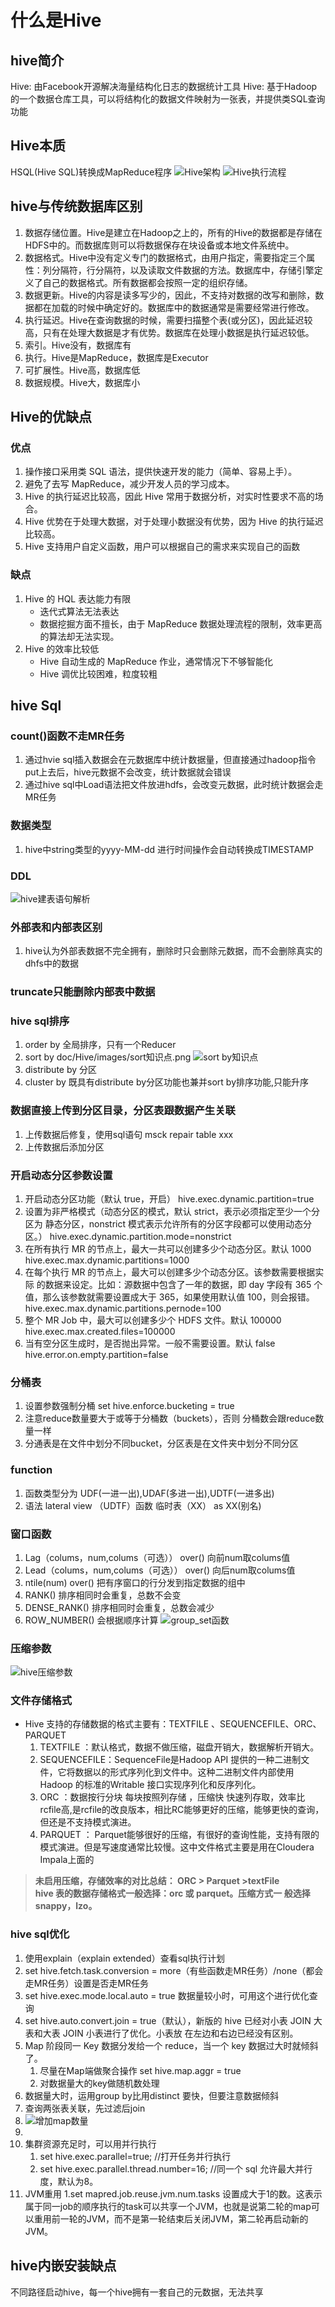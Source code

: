# 什么是Hive

 ## hive简介
Hive: 由Facebook开源解决海量结构化日志的数据统计工具
Hive: 基于Hadoop的一个数据仓库工具，可以将结构化的数据文件映射为一张表，并提供类SQL查询功能
## Hive本质
HSQL(Hive SQL)转换成MapReduce程序
![Hive架构](https://github.com/qq840093270/study/blob/master/bigData/doc/Hive/images/hive架构.png)
![Hive执行流程](https://github.com/qq840093270/study/blob/master/bigData/doc/Hive/images/hive执行流程.jpg)

## hive与传统数据库区别
1. 数据存储位置。Hive是建立在Hadoop之上的，所有的Hive的数据都是存储在HDFS中的。而数据库则可以将数据保存在块设备或本地文件系统中。
2. 数据格式。Hive中没有定义专门的数据格式，由用户指定，需要指定三个属性：列分隔符，行分隔符，以及读取文件数据的方法。数据库中，存储引擎定义了自己的数据格式。所有数据都会按照一定的组织存储。
3. 数据更新。Hive的内容是读多写少的，因此，不支持对数据的改写和删除，数据都在加载的时候中确定好的。数据库中的数据通常是需要经常进行修改。
4. 执行延迟。Hive在查询数据的时候，需要扫描整个表(或分区)，因此延迟较高，只有在处理大数据是才有优势。数据库在处理小数据是执行延迟较低。
5. 索引。Hive没有，数据库有
6. 执行。Hive是MapReduce，数据库是Executor
7. 可扩展性。Hive高，数据库低
8. 数据规模。Hive大，数据库小
## Hive的优缺点
### 优点
1. 操作接口采用类 SQL 语法，提供快速开发的能力（简单、容易上手）。
2. 避免了去写 MapReduce，减少开发人员的学习成本。
3. Hive 的执行延迟比较高，因此 Hive 常用于数据分析，对实时性要求不高的场合。 
4. Hive 优势在于处理大数据，对于处理小数据没有优势，因为 Hive 的执行延迟比较高。
5. Hive 支持用户自定义函数，用户可以根据自己的需求来实现自己的函数
### 缺点
1. Hive 的 HQL 表达能力有限
   + 迭代式算法无法表达
   + 数据挖掘方面不擅长，由于 MapReduce 数据处理流程的限制，效率更高的算法却无法实现。
2. Hive 的效率比较低
   + Hive 自动生成的 MapReduce 作业，通常情况下不够智能化
   + Hive 调优比较困难，粒度较粗
   
## hive Sql
### count()函数不走MR任务
1. 通过hvie sql插入数据会在元数据库中统计数据量，但直接通过hadoop指令put上去后，hive元数据不会改变，统计数据就会错误
2. 通过hive sql中Load语法把文件放进hdfs，会改变元数据，此时统计数据会走MR任务

### 数据类型
1. hive中string类型的yyyy-MM-dd 进行时间操作会自动转换成TIMESTAMP

### DDL
![hive建表语句解析](https://github.com/qq840093270/study/blob/master/bigData/doc/Hive/images/hive建表语句解析.png)

### 外部表和内部表区别
1. hive认为外部表数据不完全拥有，删除时只会删除元数据，而不会删除真实的dhfs中的数据

### truncate只能删除内部表中数据

### hive sql排序
1. order by 全局排序，只有一个Reducer
2. sort by doc/Hive/images/sort知识点.png
![sort by知识点](https://github.com/qq840093270/study/blob/master/bigData/doc/Hive/images/sort知识点.png)
1. distribute by 分区     
2. cluster by 既具有distribute by分区功能也兼并sort by排序功能,只能升序

### 数据直接上传到分区目录，分区表跟数据产生关联
1. 上传数据后修复，使用sql语句  msck repair table xxx
2. 上传数据后添加分区

### 开启动态分区参数设置
1. 开启动态分区功能（默认 true，开启） 
  hive.exec.dynamic.partition=true 	  
2. 设置为非严格模式（动态分区的模式，默认 strict，表示必须指定至少一个分区为 静态分区，nonstrict 模式表示允许所有的分区字段都可以使用动态分区。）
   hive.exec.dynamic.partition.mode=nonstrict 	 
3. 在所有执行 MR 的节点上，最大一共可以创建多少个动态分区。默认 1000
   hive.exec.max.dynamic.partitions=1000   	
4. 在每个执行 MR 的节点上，最大可以创建多少个动态分区。该参数需要根据实际 的数据来设定。比如：源数据中包含了一年的数据，即 day 字段有 365 个值，那么该参数就需要设置成大于 365，如果使用默认值 100，则会报错。
   hive.exec.max.dynamic.partitions.pernode=100   	
5. 整个 MR Job 中，最大可以创建多少个 HDFS 文件。默认 100000
   hive.exec.max.created.files=100000 	
6. 当有空分区生成时，是否抛出异常。一般不需要设置。默认 false
   hive.error.on.empty.partition=false 	
   
### 分桶表
1. 设置参数强制分桶 set hive.enforce.bucketing = true
2. 注意reduce数量要大于或等于分桶数（buckets），否则 分桶数会跟reduce数量一样
3. 分通表是在文件中划分不同bucket，分区表是在文件夹中划分不同分区

### function
1. 函数类型分为 UDF(一进一出),UDAF(多进一出),UDTF(一进多出)
2. 语法 lateral view （UDTF）函数 临时表（XX） as XX(别名)

### 窗口函数
1. Lag（colums，num,colums（可选）） over() 向前num取colums值
2. Lead（colums，num,colums（可选）） over() 向后num取colums值
3. ntile(num) over()  把有序窗口的行分发到指定数据的组中
4. RANK()  排序相同时会重复，总数不会变
5. DENSE_RANK()  排序相同时会重复，总数会减少
6. ROW_NUMBER()  会根据顺序计算
![group_set函数](https://github.com/qq840093270/study/blob/master/bigData/doc/Hive/images/group_set函数.png)


### 压缩参数
![hive压缩参数](https://github.com/qq840093270/study/blob/master/bigData/doc/Hive/images/hive压缩参数.png)

### 文件存储格式
- Hive 支持的存储数据的格式主要有：TEXTFILE 、SEQUENCEFILE、ORC、PARQUET
    1. TEXTFILE ：默认格式，数据不做压缩，磁盘开销大，数据解析开销大。
    2. SEQUENCEFILE：SequenceFile是Hadoop API 提供的一种二进制文件，它将数据以的形式序列化到文件中。这种二进制文件内部使用Hadoop 的标准的Writable 接口实现序列化和反序列化。
    3. ORC ：数据按行分块 每块按照列存储 ，压缩快 快速列存取，效率比rcfile高,是rcfile的改良版本，相比RC能够更好的压缩，能够更快的查询，但还是不支持模式演进。
    4. PARQUET ： Parquet能够很好的压缩，有很好的查询性能，支持有限的模式演进。但是写速度通常比较慢。这中文件格式主要是用在Cloudera Impala上面的  
>**未启用压缩，存储效率的对比总结： ORC >	Parquet >textFile**  
>**hive 表的数据存储格式一般选择：orc 或 parquet。压缩方式一 般选择 snappy，lzo。**  

### hive sql优化
1. 使用explain（explain extended）查看sql执行计划
2. set hive.fetch.task.conversion = more（有些函数走MR任务）/none（都会走MR任务）设置是否走MR任务
3. set hive.exec.mode.local.auto = true 数据量较小时，可用这个进行优化查询
4. set hive.auto.convert.join = true（默认），新版的 hive 已经对小表 JOIN 大表和大表 JOIN 小表进行了优化。小表放 在左边和右边已经没有区别。
5. Map 阶段同一 Key 数据分发给一个 reduce，当一个 key 数据过大时就倾斜了。
   1. 尽量在Map端做聚合操作 set hive.map.aggr = true 
   2. 对数据量大的key做随机数处理
6. 数据量大时，运用group by比用distinct 要快，但要注意数据倾斜
7. 查询两张表关联，先过滤后join
8. ![增加map数量](https://github.com/qq840093270/study/blob/master/bigData/doc/Hive/images/.png)
9. 
10. 集群资源充足时，可以用并行执行
     1. set hive.exec.parallel=true;        //打开任务并行执行
     2. set hive.exec.parallel.thread.number=16;   //同一个 sql 允许最大并行度，默认为8。
11. JVM重用
      1.set mapred.job.reuse.jvm.num.tasks 设置成大于1的数。这表示属于同一job的顺序执行的task可以共享一个JVM，也就是说第二轮的map可以重用前一轮的JVM，而不是第一轮结束后关闭JVM，第二轮再启动新的JVM。
 
      

  



















































## hive内嵌安装缺点
不同路径启动hive，每一个hive拥有一套自己的元数据，无法共享  

